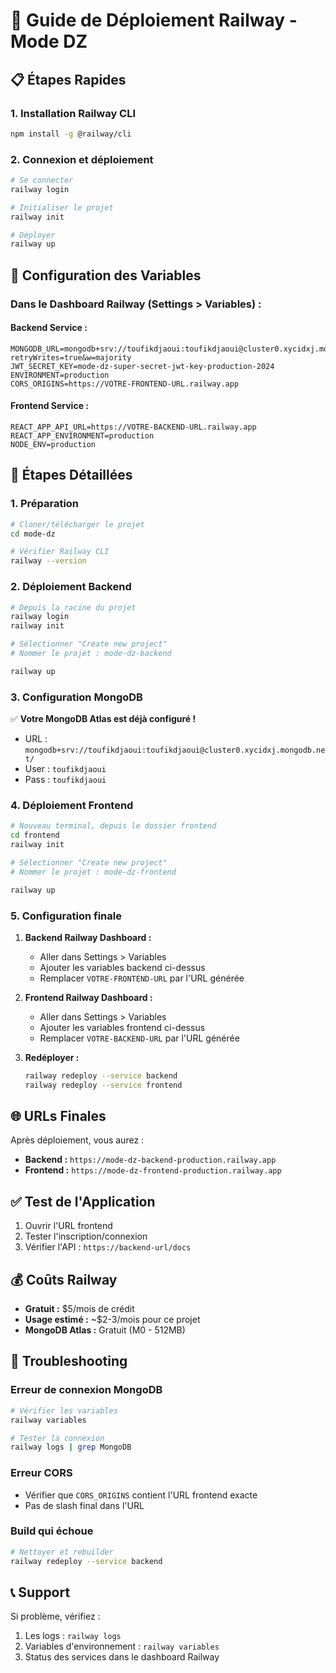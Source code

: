 # 🚀 Guide de Déploiement Railway - Mode DZ

## 📋 Étapes Rapides

### 1. Installation Railway CLI
```bash
npm install -g @railway/cli
```

### 2. Connexion et déploiement
```bash
# Se connecter
railway login

# Initialiser le projet
railway init

# Déployer
railway up
```

## 🔧 Configuration des Variables

### Dans le Dashboard Railway (Settings > Variables) :

#### Backend Service :
```env
MONGODB_URL=mongodb+srv://toufikdjaoui:toufikdjaoui@cluster0.xycidxj.mongodb.net/mode_dz?retryWrites=true&w=majority
JWT_SECRET_KEY=mode-dz-super-secret-jwt-key-production-2024
ENVIRONMENT=production
CORS_ORIGINS=https://VOTRE-FRONTEND-URL.railway.app
```

#### Frontend Service :
```env
REACT_APP_API_URL=https://VOTRE-BACKEND-URL.railway.app
REACT_APP_ENVIRONMENT=production
NODE_ENV=production
```

## 🎯 Étapes Détaillées

### 1. Préparation
```bash
# Cloner/télécharger le projet
cd mode-dz

# Vérifier Railway CLI
railway --version
```

### 2. Déploiement Backend
```bash
# Depuis la racine du projet
railway login
railway init

# Sélectionner "Create new project"
# Nommer le projet : mode-dz-backend

railway up
```

### 3. Configuration MongoDB
✅ **Votre MongoDB Atlas est déjà configuré !**
- URL : `mongodb+srv://toufikdjaoui:toufikdjaoui@cluster0.xycidxj.mongodb.net/`
- User : `toufikdjaoui`
- Pass : `toufikdjaoui`

### 4. Déploiement Frontend
```bash
# Nouveau terminal, depuis le dossier frontend
cd frontend
railway init

# Sélectionner "Create new project"  
# Nommer le projet : mode-dz-frontend

railway up
```

### 5. Configuration finale

1. **Backend Railway Dashboard :**
   - Aller dans Settings > Variables
   - Ajouter les variables backend ci-dessus
   - Remplacer `VOTRE-FRONTEND-URL` par l'URL générée

2. **Frontend Railway Dashboard :**
   - Aller dans Settings > Variables  
   - Ajouter les variables frontend ci-dessus
   - Remplacer `VOTRE-BACKEND-URL` par l'URL générée

3. **Redéployer :**
   ```bash
   railway redeploy --service backend
   railway redeploy --service frontend
   ```

## 🌐 URLs Finales

Après déploiement, vous aurez :
- **Backend :** `https://mode-dz-backend-production.railway.app`
- **Frontend :** `https://mode-dz-frontend-production.railway.app`

## ✅ Test de l'Application

1. Ouvrir l'URL frontend
2. Tester l'inscription/connexion
3. Vérifier l'API : `https://backend-url/docs`

## 💰 Coûts Railway

- **Gratuit :** $5/mois de crédit
- **Usage estimé :** ~$2-3/mois pour ce projet
- **MongoDB Atlas :** Gratuit (M0 - 512MB)

## 🚨 Troubleshooting

### Erreur de connexion MongoDB
```bash
# Vérifier les variables
railway variables

# Tester la connexion
railway logs | grep MongoDB
```

### Erreur CORS
- Vérifier que `CORS_ORIGINS` contient l'URL frontend exacte
- Pas de slash final dans l'URL

### Build qui échoue
```bash
# Nettoyer et rebuilder
railway redeploy --service backend
```

## 📞 Support

Si problème, vérifiez :
1. Les logs : `railway logs`
2. Variables d'environnement : `railway variables`
3. Status des services dans le dashboard Railway
